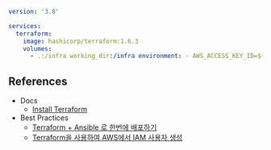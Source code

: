 
```yaml
version: '3.8'

services:
  terraform:
    image: hashicorp/terraform:1.6.3
    volumes:
      - .:/infra working_dir:/infra environment: - AWS_ACCESS_KEY_ID=${AWS_ACCESS_KEY_ID} - AWS_SECRET_ACCESS_KEY=${AWS_SECRET_ACCESS_KEY} - AWS_SESSION_TOKEN=${AWS_SESSION_TOKEN}
```
## References

* Docs
	* [Install Terraform](https://developer.hashicorp.com/terraform/downloads)
* Best Practices
	* [Terraform + Ansible 로 한번에 배포하기](https://kevin-park.medium.com/terraform-ansible-%EB%A1%9C-%ED%95%9C%EB%B2%88%EC%97%90-%EB%B0%B0%ED%8F%AC%ED%95%98%EA%B8%B0-713f719a2433)
	* [Terraform을 사용하여 AWS에서 IAM 사용자 생성](https://ko.linux-console.net/?p=3405)
